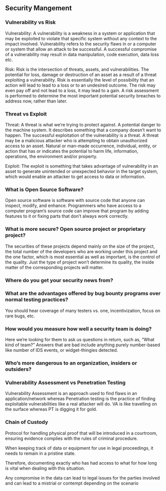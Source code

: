 ## Security Mangement

### Vulnerability vs Risk 

Vulnerability: A vulnerability is a weakness in a system or application that may be exploited to violate that specific system without any context to the impact involved. Vulnerability refers to the security flaws in or a computer or system that allow an attack to be successful. A successful compromise of a vulnerability may result in data manipulation, code execution, data loss etc. 

Risk: Risk is the intersection of threats, assets, and vulnerabilities. The potential for loss, damage or destruction of an asset as a result of a threat exploiting a vulnerability. Risk is essentially the level of possibility that an action will lead to lead to a loss or to an undesired outcome. The risk may even pay off and not lead to a loss, it may lead to a gain. A risk assessment is performed to determine the most important potential security breaches to address now, rather than later. 

### Threat vs Exploit 

Threat: A threat is what we’re trying to protect against. A potential danger to the machine system. It describes something that a company doesn’t want to happen. The successful exploitation of the vulnerability is a threat. A threat may be a malicious attacker who is attempting to obtain unauthorized access to an asset. Natural or man-made occurrence, individual, entity, or action that has or indicates the potential to harm life, information, operations, the environment and/or property. 

Exploit: The exploit is something that takes advantage of vulnerability in an asset to generate unintended or unexpected behavior in the target system, which would enable an attacker to get access to data or information. 

### What is Open Source Software?

Open source software is software with source code that anyone can inspect, modify, and enhance. Programmers who have access to a computer program’s source code can improve that program by adding features to it or fixing parts that don’t always work correctly. 

### What is more secure? Open source project or proprietary project? 

The securities of these projects depend mainly on the size of the project, the total number of the developers who are working under this project and the one factor, which is most essential as well as important, is the control of the quality. Just the type of project won’t determine its quality, the inside matter of the corresponding projects will matter. 

### Where do you get your security news from? 

### What are the advantages offered by bug bounty programs over normal testing practices? 

You should hear coverage of many testers vs. one, incentivization, focus on rare bugs, etc. 

### How would you measure how well a security team is doing? 

Here we’re looking for them to ask us questions in return, such as, “What kind of team?” Answers that are bad include anything purely number-based like number of IDS events, or widget-thingies detected.  

### Who’s more dangerous to an organization, insiders or outsiders? 

### Vulnerability Assessment vs Penetration Testing 

Vulnerability Assessment is an approach used to find flaws in an application/network whereas Penetration testing is the practice of finding exploitable vulnerabilities like a real attacker will do. VA is like travelling on the surface whereas PT is digging it for gold. 

### Chain of Custody 

Protocol for handling physical proof that will be introduced in a courtroom, ensuring evidence complies with the rules of criminal procedure. 

When keeping track of data or equipment for use in legal proceedings, it needs to remain in a pristine state. 

Therefore, documenting exactly who has had access to what for how long is vital when dealing with this situation. 

Any compromise in the data can lead to legal issues for the parties involved and can lead to a mistrial or contempt depending on the scenario 